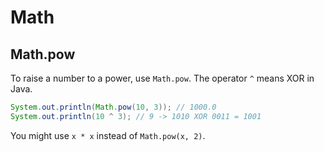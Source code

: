 # Math

## Math.pow

To raise a number to a power, use `Math.pow`. The operator `^` means XOR in Java.

```java
System.out.println(Math.pow(10, 3)); // 1000.0
System.out.println(10 ^ 3); // 9 -> 1010 XOR 0011 = 1001
```

You might use `x * x` instead of `Math.pow(x, 2)`.

